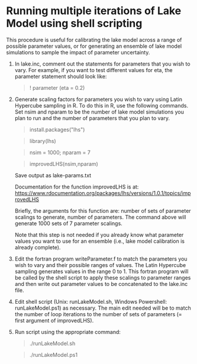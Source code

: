 # Running multiple iterations of Lake Model using shell scripting
This procedure is useful for calibrating the lake model across a range of possible parameter values, or for generating an ensemble of lake model simulations to sample the impact of parameter uncertainty.

1. In lake.inc, comment out the statements for parameters that you wish to vary. For example, if you want to test different values for eta, the parameter statement should look like:

   > !      parameter (eta = 0.2) 

2. Generate scaling factors for parameters you wish to vary using Latin Hypercube sampling in R. To do this in R, use the following commands. Set nsim and nparam to be the number of lake model simulations you plan to run and the number of parameters that you plan to vary.

   > install.packages("lhs")
   
   > library(lhs)
   
   > nsim = 1000; nparam = 7
   
   > improvedLHS(nsim,nparam)
   
   Save output as lake-params.txt
   
   Documentation for the function improvedLHS is at: https://www.rdocumentation.org/packages/lhs/versions/1.0.1/topics/improvedLHS

   Briefly, the arguments for this function are: number of sets of parameter scalings to generate, number of parameters. The command above will generate 1000 sets of 7 parameter scalings. 
   
   Note that this step is not needed if you already know what parameter values you want to use for an ensemble (i.e., lake model calibration is already complete).

3. Edit the fortran program writeParameter.f to match the parameters you wish to vary and their possible ranges of values. The Latin Hypercube sampling generates values in the range 0 to 1. This fortran program will be called by the shell script to apply these scalings to parameter ranges and then write out parameter values to be concatenated to the lake.inc file.

4. Edit shell script (Unix: runLakeModel.sh, Windows Powershell: runLakeModel.ps1) as necessary. The main edit needed will be to match the number of loop iterations to the number of sets of parameters (= first argument of improvedLHS).

5. Run script using the appropriate command:

    > ./runLakeModel.sh
    
    > ./runLakeModel.ps1
